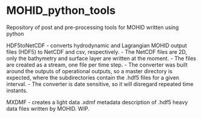 # MOHID_python_tools
Repository of post and pre-processing tools for MOHID written using python 

HDF5toNetCDF - converts hydrodynamic and Lagrangian MOHID output files (HDF5) to NetCDF and csv, respectively. 
    - The NetCDF files are 2D, only the bathymetry and surface layer are written at the moment.
    - The files are created as a stream, one file per time step.
    - The converter was built around the outputs of operational outputs, so a master directory is expected, where the subdirectories contain the .hdf5 files for a given interval. 
    - The converter is date sensitive, so it will disregard repeated time instants.

MXDMF - creates a light data .xdmf metadata description of .hdf5 heavy data files written by MOHID. WIP. 
